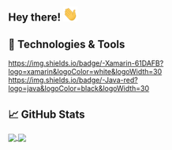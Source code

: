 ## Hey there! <img src="https://raw.githubusercontent.com/danisz13/danisz13/main/wave.gif" width="30px">

## 🔧 Technologies & Tools

https://img.shields.io/badge/-Xamarin-61DAFB?logo=xamarin&logoColor=white&logoWidth=30
https://img.shields.io/badge/-Java-red?logo=java&logoColor=black&logoWidth=30

## &#x1f4c8; GitHub Stats

<a href="https://github.com/danisz13/danisz13">
  <img align="center" src="https://github-readme-stats.vercel.app/api/top-langs/?username=danisz13&hide=java,html,tex&title_color=ffffff&text_color=c9cacc&icon_color=2bbc8a&bg_color=1d1f21&langs_count=3" />
</a>
<a href="https://github.com/danisz13/danisz13">
  <img align="center" src="https://github-readme-stats.vercel.app/api?username=danisz13&show_icons=true&line_height=27&count_private=true&title_color=ffffff&text_color=c9cacc&icon_color=2bbc8a&bg_color=1d1f21"/>
</a>


